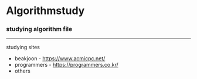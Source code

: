# Algorithmstudy

### studying algorithm file
--------------
studying sites
- beakjoon - https://www.acmicpc.net/
- programmers - https://programmers.co.kr/
- others
